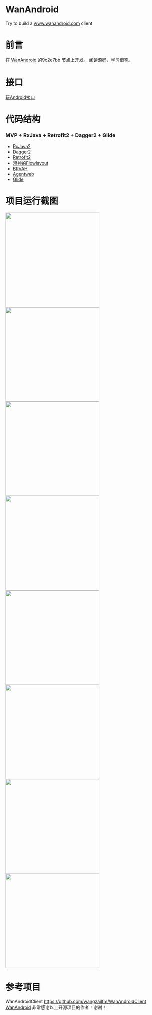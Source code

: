 # WanAndroid
Try to build a www.wanandroid.com client

#  前言
在 [WanAndroid](https://github.com/salecoding/WanAndroid) 的9c2e7bb 节点上开发。
阅读源码，学习借鉴。

# 接口
[玩Android接口](http://www.wanandroid.com/blog/show/2)

# 代码结构
### MVP + RxJava + Retrofit2 + Dagger2 + Glide
* [RxJava2](https://github.com/ReactiveX/RxJava)
* [Dagger2](https://github.com/google/dagger)
* [Retrofit2](https://github.com/square/retrofit)
* [鸿神的Flowlayout](https://github.com/hongyangAndroid/FlowLayout)
* [BRVAH](https://github.com/CymChad/BaseRecyclerViewAdapterHelper)
* [Agentweb](https://github.com/Justson/AgentWeb)
* [Glide](https://github.com/bumptech/glide)


# 项目运行截图
<img src="screenshots/device-2018-03-13-160319.png" width="300px"/>
<img src="screenshots/device-2018-03-13-160604.png" width="300px"/>
<img src="screenshots/device-2018-03-13-160612.png" width="300px"/>
<img src="screenshots/device-2018-03-13-160637.png" width="300px"/>
<img src="screenshots/device-2018-03-13-160730.png" width="300px"/>
<img src="screenshots/device-2018-03-13-160807.png" width="300px"/>
<img src="screenshots/device-2018-03-13-164032.png" width="300px"/>
<img src="screenshots/device-2018-03-13-164128.png" width="300px"/>

# 参考项目
WanAndroidClient https://github.com/wangzailfm/WanAndroidClient
[WanAndroid](https://github.com/salecoding/WanAndroid) 
非常感谢以上开源项目的作者！谢谢！

